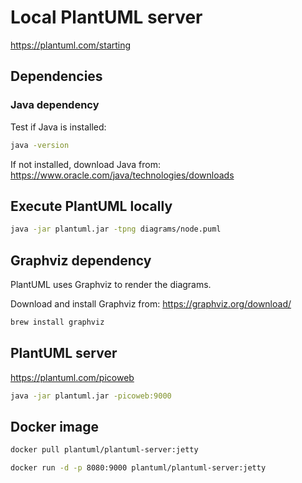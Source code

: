 # Local PlantUML server



https://plantuml.com/starting




## Dependencies

### Java dependency



Test if Java is installed:

```bash
java -version
```

If not installed, download Java from:
https://www.oracle.com/java/technologies/downloads

## Execute PlantUML locally

```bash
java -jar plantuml.jar -tpng diagrams/node.puml
```

## Graphviz dependency

PlantUML uses Graphviz to render the diagrams.

Download and install Graphviz from:
https://graphviz.org/download/

```bash
brew install graphviz
```


## PlantUML server

https://plantuml.com/picoweb


```bash
java -jar plantuml.jar -picoweb:9000
```


## Docker image

```bash
docker pull plantuml/plantuml-server:jetty
```

```bash
docker run -d -p 8080:9000 plantuml/plantuml-server:jetty
```





